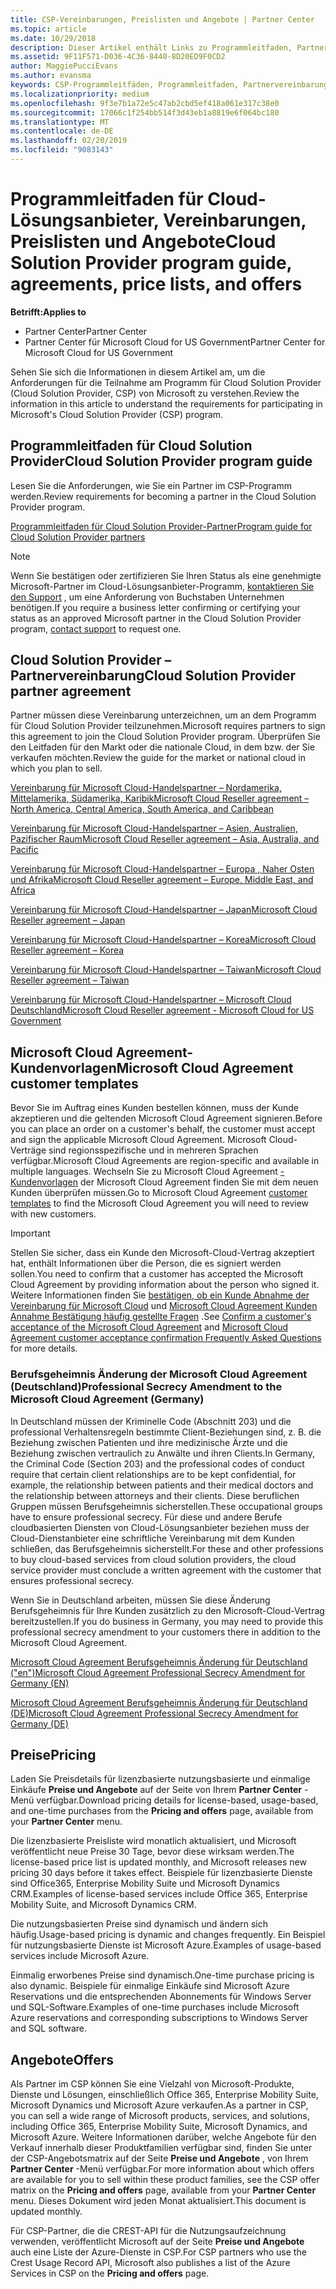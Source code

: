 ```yaml
---
title: CSP-Vereinbarungen, Preislisten und Angebote | Partner Center
ms.topic: article
ms.date: 10/29/2018
description: Dieser Artikel enthält Links zu Programmleitfaden, Partnervereinbarungen, Kundenverträgen, Preislisten und Angeboten für Cloud Solution Provider.
ms.assetid: 9F11F571-D036-4C36-8440-8D20ED9F0CD2
author: MaggiePucciEvans
ms.author: evansma
keywords: CSP-Programmleitfäden, Programmleitfaden, Partnervereinbarungen, Kundenvereinbarung, Preislisten, Angebote
ms.localizationpriority: medium
ms.openlocfilehash: 9f3e7b1a72e5c47ab2cbd5ef418a061e317c38e0
ms.sourcegitcommit: 17066c1f254bb514f3d43eb1a8819e6f064bc180
ms.translationtype: MT
ms.contentlocale: de-DE
ms.lasthandoff: 02/20/2019
ms.locfileid: "9083143"
---
```

# <a name="cloud-solution-provider-program-guide-agreements-price-lists-and-offers"></a><span data-ttu-id="eeb4a-104">Programmleitfaden für Cloud-Lösungsanbieter, Vereinbarungen, Preislisten und Angebote</span><span class="sxs-lookup"><span data-stu-id="eeb4a-104">Cloud Solution Provider program guide, agreements, price lists, and offers</span></span>

**<span data-ttu-id="eeb4a-105">Betrifft:</span><span class="sxs-lookup"><span data-stu-id="eeb4a-105">Applies to</span></span>**

-  <span data-ttu-id="eeb4a-106">Partner Center</span><span class="sxs-lookup"><span data-stu-id="eeb4a-106">Partner Center</span></span>
-  <span data-ttu-id="eeb4a-107">Partner Center für Microsoft Cloud for US Government</span><span class="sxs-lookup"><span data-stu-id="eeb4a-107">Partner Center for Microsoft Cloud for US Government</span></span>


<span data-ttu-id="eeb4a-108">Sehen Sie sich die Informationen in diesem Artikel am, um die Anforderungen für die Teilnahme am Programm für Cloud Solution Provider (Cloud Solution Provider, CSP) von Microsoft zu verstehen.</span><span class="sxs-lookup"><span data-stu-id="eeb4a-108">Review the information in this article to understand the requirements for participating in Microsoft's Cloud Solution Provider (CSP) program.</span></span> 

## <a name="cloud-solution-provider-program-guide"></a><span data-ttu-id="eeb4a-109">Programmleitfaden für Cloud Solution Provider</span><span class="sxs-lookup"><span data-stu-id="eeb4a-109">Cloud Solution Provider program guide</span></span>

<span data-ttu-id="eeb4a-110">Lesen Sie die Anforderungen, wie Sie ein Partner im CSP-Programm werden.</span><span class="sxs-lookup"><span data-stu-id="eeb4a-110">Review requirements for becoming a partner in the Cloud Solution Provider program.</span></span>

[<span data-ttu-id="eeb4a-111">Programmleitfaden für Cloud Solution Provider-Partner</span><span class="sxs-lookup"><span data-stu-id="eeb4a-111">Program guide for Cloud Solution Provider partners</span></span>](http://go.microsoft.com/fwlink/p/?LinkId=617100)

>[!Note]
><span data-ttu-id="eeb4a-112">Wenn Sie bestätigen oder zertifizieren Sie Ihren Status als eine genehmigte Microsoft-Partner im Cloud-Lösungsanbieter-Programm, [kontaktieren Sie den Support](https://partner.microsoft.com/pcv/servicerequests/create) , um eine Anforderung von Buchstaben Unternehmen benötigen.</span><span class="sxs-lookup"><span data-stu-id="eeb4a-112">If you require a business letter confirming or certifying your status as an approved Microsoft partner in the Cloud Solution Provider program, [contact support](https://partner.microsoft.com/pcv/servicerequests/create) to request one.</span></span>

## <a name="cloud-solution-provider-partner-agreement"></a><span data-ttu-id="eeb4a-113">Cloud Solution Provider – Partnervereinbarung</span><span class="sxs-lookup"><span data-stu-id="eeb4a-113">Cloud Solution Provider partner agreement</span></span>

<span data-ttu-id="eeb4a-114">Partner müssen diese Vereinbarung unterzeichnen, um an dem Programm für Cloud Solution Provider teilzunehmen.</span><span class="sxs-lookup"><span data-stu-id="eeb4a-114">Microsoft requires partners to sign this agreement to join the Cloud Solution Provider program.</span></span> <span data-ttu-id="eeb4a-115">Überprüfen Sie den Leitfaden für den Markt oder die nationale Cloud, in dem bzw. der Sie verkaufen möchten.</span><span class="sxs-lookup"><span data-stu-id="eeb4a-115">Review the guide for the market or national cloud in which you plan to sell.</span></span>

[<span data-ttu-id="eeb4a-116">Vereinbarung für Microsoft Cloud-Handelspartner – Nordamerika, Mittelamerika, Südamerika, Karibik</span><span class="sxs-lookup"><span data-stu-id="eeb4a-116">Microsoft Cloud Reseller agreement – North America, Central America, South America, and Caribbean</span></span>](http://download.microsoft.com/download/2/C/8/2C8CAC17-FCE7-4F51-9556-4D77C7022DF5/MCRA2018_AOC_ENG_Sep2018_CR.pdf)

[<span data-ttu-id="eeb4a-117">Vereinbarung für Microsoft Cloud-Handelspartner – Asien, Australien, Pazifischer Raum</span><span class="sxs-lookup"><span data-stu-id="eeb4a-117">Microsoft Cloud Reseller agreement – Asia, Australia, and Pacific</span></span>](http://download.microsoft.com/download/2/C/8/2C8CAC17-FCE7-4F51-9556-4D77C7022DF5/MCRA2018_APOC_ENG_Mar2019_CR.pdf)

[<span data-ttu-id="eeb4a-118">Vereinbarung für Microsoft Cloud-Handelspartner – Europa , Naher Osten und Afrika</span><span class="sxs-lookup"><span data-stu-id="eeb4a-118">Microsoft Cloud Reseller agreement – Europe, Middle East, and Africa</span></span>](http://download.microsoft.com/download/2/C/8/2C8CAC17-FCE7-4F51-9556-4D77C7022DF5/MCRA2018_EOC_ENG_Sep2018_CR.pdf)

[<span data-ttu-id="eeb4a-119">Vereinbarung für Microsoft Cloud-Handelspartner – Japan</span><span class="sxs-lookup"><span data-stu-id="eeb4a-119">Microsoft Cloud Reseller agreement – Japan</span></span>](http://download.microsoft.com/download/2/C/8/2C8CAC17-FCE7-4F51-9556-4D77C7022DF5/MCRA2018_JPN_ENG_Sep2018_CR.pdf)

[<span data-ttu-id="eeb4a-120">Vereinbarung für Microsoft Cloud-Handelspartner – Korea</span><span class="sxs-lookup"><span data-stu-id="eeb4a-120">Microsoft Cloud Reseller agreement – Korea</span></span>](http://download.microsoft.com/download/2/C/8/2C8CAC17-FCE7-4F51-9556-4D77C7022DF5/MCRA2018_KOR_ENG_Sep2018_CR.pdf)

[<span data-ttu-id="eeb4a-121">Vereinbarung für Microsoft Cloud-Handelspartner – Taiwan</span><span class="sxs-lookup"><span data-stu-id="eeb4a-121">Microsoft Cloud Reseller agreement – Taiwan</span></span>](http://download.microsoft.com/download/2/C/8/2C8CAC17-FCE7-4F51-9556-4D77C7022DF5/MCRA2018_TAI_ENG_Sep2018_CR.pdf)

[<span data-ttu-id="eeb4a-122">Vereinbarung für Microsoft Cloud-Handelspartner – Microsoft Cloud Deutschland</span><span class="sxs-lookup"><span data-stu-id="eeb4a-122">Microsoft Cloud Reseller agreement - Microsoft Cloud for US Government</span></span>](http://download.microsoft.com/download/2/C/8/2C8CAC17-FCE7-4F51-9556-4D77C7022DF5/MCRA2018_AOC_USGCC_ENG_Feb2019_CR.pdf)

## <a name="microsoft-cloud-agreement-customer-templates"></a><span data-ttu-id="eeb4a-123">Microsoft Cloud Agreement-Kundenvorlagen</span><span class="sxs-lookup"><span data-stu-id="eeb4a-123">Microsoft Cloud Agreement customer templates</span></span>

<span data-ttu-id="eeb4a-124">Bevor Sie im Auftrag eines Kunden bestellen können, muss der Kunde akzeptieren und die geltenden Microsoft Cloud Agreement signieren.</span><span class="sxs-lookup"><span data-stu-id="eeb4a-124">Before you can place an order on a customer's behalf, the customer must accept and sign the applicable Microsoft Cloud Agreement.</span></span> <span data-ttu-id="eeb4a-125">Microsoft Cloud-Verträge sind regionsspezifische und in mehreren Sprachen verfügbar.</span><span class="sxs-lookup"><span data-stu-id="eeb4a-125">Microsoft Cloud Agreements are region-specific and available in multiple languages.</span></span> <span data-ttu-id="eeb4a-126">Wechseln Sie zu Microsoft Cloud Agreement [-Kundenvorlagen](agreements.md) der Microsoft Cloud Agreement finden Sie mit dem neuen Kunden überprüfen müssen.</span><span class="sxs-lookup"><span data-stu-id="eeb4a-126">Go to Microsoft Cloud Agreement [customer templates](agreements.md) to find the Microsoft Cloud Agreement you will need to review with new customers.</span></span>

>[!IMPORTANT]
><span data-ttu-id="eeb4a-127">Stellen Sie sicher, dass ein Kunde den Microsoft-Cloud-Vertrag akzeptiert hat, enthält Informationen über die Person, die es signiert werden sollen.</span><span class="sxs-lookup"><span data-stu-id="eeb4a-127">You need to confirm that a customer has accepted the Microsoft Cloud Agreement by providing information about the person who signed it.</span></span> <span data-ttu-id="eeb4a-128">Weitere Informationen finden Sie [bestätigen, ob ein Kunde Abnahme der Vereinbarung für Microsoft Cloud](confirm-consent.md) und [Microsoft Cloud Agreement Kunden Annahme Bestätigung häufig gestellte Fragen](confirm-consent-faq.md) .</span><span class="sxs-lookup"><span data-stu-id="eeb4a-128">See [Confirm a customer's acceptance of the Microsoft Cloud Agreement](confirm-consent.md) and [Microsoft Cloud Agreement customer acceptance confirmation Frequently Asked Questions](confirm-consent-faq.md) for more details.</span></span>

### <a name="professional-secrecy-amendment-to-the-microsoft-cloud-agreement-germany"></a><span data-ttu-id="eeb4a-129">Berufsgeheimnis Änderung der Microsoft Cloud Agreement (Deutschland)</span><span class="sxs-lookup"><span data-stu-id="eeb4a-129">Professional Secrecy Amendment to the Microsoft Cloud Agreement (Germany)</span></span>

<span data-ttu-id="eeb4a-130">In Deutschland müssen der Kriminelle Code (Abschnitt 203) und die professional Verhaltensregeln bestimmte Client-Beziehungen sind, z. B. die Beziehung zwischen Patienten und ihre medizinische Ärzte und die Beziehung zwischen vertraulich zu Anwälte und ihren Clients.</span><span class="sxs-lookup"><span data-stu-id="eeb4a-130">In Germany, the Criminal Code (Section 203) and the professional codes of conduct require that certain client relationships are to be kept confidential, for example, the relationship between patients and their medical doctors and the relationship between attorneys and their clients.</span></span> <span data-ttu-id="eeb4a-131">Diese beruflichen Gruppen müssen Berufsgeheimnis sicherstellen.</span><span class="sxs-lookup"><span data-stu-id="eeb4a-131">These occupational groups have to ensure professional secrecy.</span></span> <span data-ttu-id="eeb4a-132">Für diese und andere Berufe cloudbasierten Diensten von Cloud-Lösungsanbieter beziehen muss der Cloud-Dienstanbieter eine schriftliche Vereinbarung mit dem Kunden schließen, das Berufsgeheimnis sicherstellt.</span><span class="sxs-lookup"><span data-stu-id="eeb4a-132">For these and other professions to buy cloud-based services from cloud solution providers, the cloud service provider must conclude a written agreement with the customer that ensures professional secrecy.</span></span> 

<span data-ttu-id="eeb4a-133">Wenn Sie in Deutschland arbeiten, müssen Sie diese Änderung Berufsgeheimnis für Ihre Kunden zusätzlich zu den Microsoft-Cloud-Vertrag bereitzustellen.</span><span class="sxs-lookup"><span data-stu-id="eeb4a-133">If you do business in Germany, you may need to provide this professional secrecy amendment to your customers there in addition to the Microsoft Cloud Agreement.</span></span>

[<span data-ttu-id="eeb4a-134">Microsoft Cloud Agreement Berufsgeheimnis Änderung für Deutschland ("en")</span><span class="sxs-lookup"><span data-stu-id="eeb4a-134">Microsoft Cloud Agreement Professional Secrecy Amendment for Germany (EN)</span></span>](https://go.microsoft.com/fwlink/?linkid=2030827&clcid=0x409)

[<span data-ttu-id="eeb4a-135">Microsoft Cloud Agreement Berufsgeheimnis Änderung für Deutschland (DE)</span><span class="sxs-lookup"><span data-stu-id="eeb4a-135">Microsoft Cloud Agreement Professional Secrecy Amendment for Germany (DE)</span></span>](https://go.microsoft.com/fwlink/?linkid=2030827&clcid=0x407)


## <a name="pricing"></a><span data-ttu-id="eeb4a-136">Preise</span><span class="sxs-lookup"><span data-stu-id="eeb4a-136">Pricing</span></span>


<span data-ttu-id="eeb4a-137">Laden Sie Preisdetails für lizenzbasierte nutzungsbasierte und einmalige Einkäufe **Preise und Angebote** auf der Seite von Ihrem **Partner Center** -Menü verfügbar.</span><span class="sxs-lookup"><span data-stu-id="eeb4a-137">Download pricing details for license-based, usage-based, and one-time purchases from the **Pricing and offers** page, available from your **Partner Center** menu.</span></span> 

<span data-ttu-id="eeb4a-138">Die lizenzbasierte Preisliste wird monatlich aktualisiert, und Microsoft veröffentlicht neue Preise 30 Tage, bevor diese wirksam werden.</span><span class="sxs-lookup"><span data-stu-id="eeb4a-138">The license-based price list is updated monthly, and Microsoft releases new pricing 30 days before it takes effect.</span></span> <span data-ttu-id="eeb4a-139">Beispiele für lizenzbasierte Dienste sind Office365, Enterprise Mobility Suite und Microsoft Dynamics CRM.</span><span class="sxs-lookup"><span data-stu-id="eeb4a-139">Examples of license-based services include Office 365, Enterprise Mobility Suite, and Microsoft Dynamics CRM.</span></span> 

<span data-ttu-id="eeb4a-140">Die nutzungsbasierten Preise sind dynamisch und ändern sich häufig.</span><span class="sxs-lookup"><span data-stu-id="eeb4a-140">Usage-based pricing is dynamic and changes frequently.</span></span> <span data-ttu-id="eeb4a-141">Ein Beispiel für nutzungsbasierte Dienste ist Microsoft Azure.</span><span class="sxs-lookup"><span data-stu-id="eeb4a-141">Examples of usage-based services include Microsoft Azure.</span></span>

<span data-ttu-id="eeb4a-142">Einmalig erworbenes Preise sind dynamisch.</span><span class="sxs-lookup"><span data-stu-id="eeb4a-142">One-time purchase pricing is also dynamic.</span></span> <span data-ttu-id="eeb4a-143">Beispiele für einmalige Einkäufe sind Microsoft Azure Reservations und die entsprechenden Abonnements für Windows Server und SQL-Software.</span><span class="sxs-lookup"><span data-stu-id="eeb4a-143">Examples of one-time purchases include Microsoft Azure reservations and corresponding subscriptions to Windows Server and SQL software.</span></span> 


## <a name="offers"></a><span data-ttu-id="eeb4a-144">Angebote</span><span class="sxs-lookup"><span data-stu-id="eeb4a-144">Offers</span></span>


<span data-ttu-id="eeb4a-145">Als Partner im CSP können Sie eine Vielzahl von Microsoft-Produkte, Dienste und Lösungen, einschließlich Office 365, Enterprise Mobility Suite, Microsoft Dynamics und Microsoft Azure verkaufen.</span><span class="sxs-lookup"><span data-stu-id="eeb4a-145">As a partner in CSP, you can sell a wide range of Microsoft products, services, and solutions, including Office 365, Enterprise Mobility Suite, Microsoft Dynamics, and Microsoft Azure.</span></span> <span data-ttu-id="eeb4a-146">Weitere Informationen darüber, welche Angebote für den Verkauf innerhalb dieser Produktfamilien verfügbar sind, finden Sie unter der CSP-Angebotsmatrix auf der Seite **Preise und Angebote** , von Ihrem **Partner Center** -Menü verfügbar.</span><span class="sxs-lookup"><span data-stu-id="eeb4a-146">For more information about which offers are available for you to sell within these product families, see the CSP offer matrix on the **Pricing and offers** page, available from your **Partner Center** menu.</span></span> <span data-ttu-id="eeb4a-147">Dieses Dokument wird jeden Monat aktualisiert.</span><span class="sxs-lookup"><span data-stu-id="eeb4a-147">This document is updated monthly.</span></span>

<span data-ttu-id="eeb4a-148">Für CSP-Partner, die die CREST-API für die Nutzungsaufzeichnung verwenden, veröffentlicht Microsoft auf der Seite **Preise und Angebote** auch eine Liste der Azure-Dienste in CSP.</span><span class="sxs-lookup"><span data-stu-id="eeb4a-148">For CSP partners who use the Crest Usage Record API, Microsoft also publishes a list of the Azure Services in CSP on the **Pricing and offers** page.</span></span>


